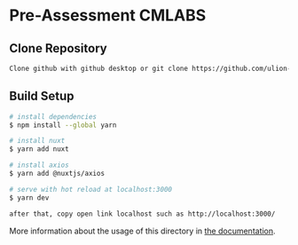 # Pre-Assessment CMLABS
## Clone Repository
```bash
Clone github with github desktop or git clone https://github.com/ulion-debug/cmlabs-frontend-internship-test.git
```
## Build Setup

```bash
# install dependencies
$ npm install --global yarn

# install nuxt
$ yarn add nuxt

# install axios
$ yarn add @nuxtjs/axios

# serve with hot reload at localhost:3000
$ yarn dev

after that, copy open link localhost such as http://localhost:3000/
```


More information about the usage of this directory in [the documentation](https://nuxtjs.org/docs/2.x/directory-structure/store).

